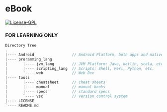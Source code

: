 # eBook

[![License-GPL](https://img.shields.io/badge/License-GPL%20v3-blue.svg)](http://www.gnu.org/licenses/gpl-3.0.html)

### FOR LEARNING ONLY
```C
Directory Tree
.
|---- Android                 // Android Platform, both apps and native framework
|---- proramming_lang
|       |---- jvm_lang        // JVM Platform: Java, kotlin, scala, etc.
|       |---- scripting_lang  // Scripts: Shell, Perl, Python, etc.
|       `---- web             // Web Dev
|---- tools
|       |---- cheatsheet      // cheat sheets
|       |---- manual          // manual books
|       |---- specs           // standard specs
|       `---- vsc             // version control system
|---- LICENSE
`---- README.md
```
